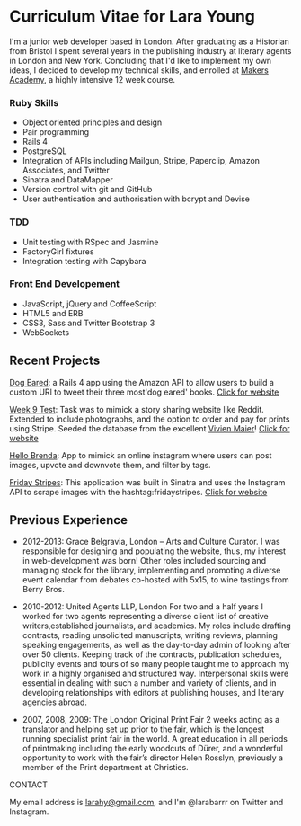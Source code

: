 Curriculum Vitae for Lara Young
===============

I'm a junior web developer based in London. After graduating as a Historian from Bristol I spent several years in the publishing industry at literary agents in London and New York. Concluding that I'd like to implement my own ideas, I decided to develop my technical skills, and enrolled at [Makers Academy](http://www.makersacademy.com/), a highly intensive 12 week course. 

### Ruby Skills
* Object­ oriented principles and design 
* Pair programming
* Rails 4 
* PostgreSQL 
* Integration of APIs including Mailgun, Stripe, Paperclip, Amazon Associates, and Twitter
* Sinatra and DataMapper
* Version control with git and GitHub
* User authentication and authorisation with bcrypt and Devise
 
### TDD
* Unit testing with RSpec and Jasmine
* FactoryGirl fixtures
* Integration testing with Capybara

### Front End Developement
* JavaScript, jQuery and CoffeeScript
* HTML5 and ERB
* CSS3, Sass and Twitter Bootstrap 3
* WebSockets

## Recent Projects 

[Dog Eared](https://github.com/TomGroombridge/book_project): a Rails 4 app using the Amazon API to allow users to build a custom URl to tweet their three most'dog eared' books. 
[Click for website](www.dogearedpages.me)

[Week 9 Test](https://github.com/larahy/W9Test): Task was to mimick a story sharing website like Reddit. Extended to include photographs, and the option to order and pay for prints using Stripe. Seeded the database from the excellent [Vivien Maier](http://www.vivianmaier.com/)! 
[Click for website](http://glacial-basin-8458.herokuapp.com/)

[Hello Brenda](https://github.com/larahy/HelloBrenda): App to mimick an online instagram where users can post images, upvote and downvote them, and filter by tags.

[Friday Stripes](https://github.com/larahy/FridayStripes): This application was built in Sinatra and uses the Instagram API to scrape images with the hashtag:fridaystripes.
[Click for website](www.fridaystripes.co.uk)


## Previous Experience 

 * 2012-2013: Grace Belgravia, London – Arts and Culture Curator.
I was responsible for designing and populating the website, thus, my interest in web-development was born! 
Other roles included sourcing and managing stock for the library, implementing and promoting a diverse event
calendar from debates co-hosted with 5x15, to wine tastings from Berry Bros.

 * 2010-2012:	United Agents LLP, London 
For two and a half years I worked for two agents representing a diverse client list of creative writers,established journalists, and academics. My roles include drafting contracts, reading unsolicited manuscripts, writing reviews, planning speaking engagements, as well as the day-to-day admin of looking after over 50 clients. Keeping track of the contracts, publication schedules, publicity events and tours of so many people taught me to approach my work in a highly organised and structured way.  Interpersonal skills were essential in dealing with such a number and variety of clients, and in developing relationships with editors at publishing houses, and literary agencies abroad.

 * 2007, 2008, 2009: The London Original Print Fair 
2 weeks acting as a translator and helping set up prior to the fair, which is the longest running specialist print fair in the world. A great education in all periods of printmaking including the early woodcuts of Dürer, and a wonderful opportunity to work with the fair’s director Helen Rosslyn, previously a member of the Print department at Christies. 

CONTACT

My email address is larahy@gmail.com, and I'm @larabarrr on Twitter and Instagram. 

